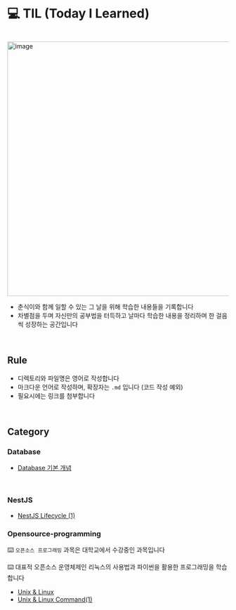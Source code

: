 # 💻 TIL (Today I Learned)
<br>

<img width="580" alt="image" src="https://github.com/SeoYunnn/TIL/assets/120713987/b8ca5003-e3be-4105-b4cc-829d4df7692a">

- 춘식이와 함께 일할 수 있는 그 날을 위해 학습한 내용들을 기록합니다
-  차별점을 두며 자신만의 공부법을 터득하고 날마다 학습한 내용을 정리하며 한 걸음씩 성장하는 공간입니다

<br>

## Rule
- 디렉토리와 파일명은 영어로 작성합니다
- 마크다운 언어로 작성하며, 확장자는 `.md` 입니다 (코드 작성 예외)
- 필요시에는 링크를 첨부합니다


<br>

## Category
### Database
- [Database 기본 개념](https://github.com/SeoYunnn/TIL/blob/main/Database/database-basics.md)

<br>

### NestJS
- [NestJS Lifecycle (1)](https://github.com/SeoYunnn/TIL/blob/main/NestJS/nestjs-lifecycle.md)


### Opensource-programming
⌨️ `오픈소스 프로그래밍` 과목은 대학교에서 수강중인 과목입니다
<br>

⌨️ 대표적 오픈소스 운영체제인 리눅스의 사용법과 파이썬을 활용한 프로그래밍을 학습합니다

- [Unix & Linux](https://github.com/SeoYunnn/TIL/blob/main/Opensource-programming/Unix-Linux.md)
- [Unix & Linux Command(1)](https://github.com/SeoYunnn/TIL/blob/main/Opensource-programming/Unix-Linux-Command-1.md)